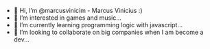 - 👋 Hi, I’m @marcusvinicim - Marcus Vinicius :)
- 👀 I’m interested in games and music...
- 🌱 I’m currently learning programming logic 
 with javascript...
- 💞️ I’m looking to collaborate on big companies when I am become a dev...

<!---
marcusvinicim/marcusvinicim is a ✨ special ✨ repository because its `README.md` (this file) appears on your GitHub profile.
You can click the Preview link to take a look at your changes.
--->
